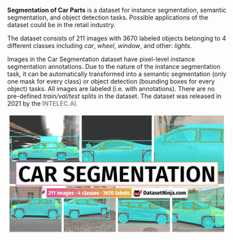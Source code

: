 **Segmentation of Car Parts** is a dataset for instance segmentation, semantic segmentation, and object detection tasks. Possible applications of the dataset could be in the retail industry. 

The dataset consists of 211 images with 3670 labeled objects belonging to 4 different classes including *car*, *wheel*, *window*, and other: *lights*.

Images in the Car Segmentation dataset have pixel-level instance segmentation annotations. Due to the nature of the instance segmentation task, it can be automatically transformed into a semantic segmentation (only one mask for every class) or object detection (bounding boxes for every object) tasks. All images are labeled (i.e. with annotations). There are no pre-defined <i>train/val/test</i> splits in the dataset. The dataset was released in 2021 by the <span style="font-weight: 600; color: grey; border-bottom: 1px dashed #d3d3d3;">INTELEC.AI</span>.

<img src="https://github.com/dataset-ninja/semantics-car-segmentation/raw/main/visualizations/poster.png">
